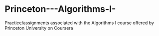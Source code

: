 # Princeton---Algorithms-I-
Practice/assignments associated with the Algorithms I course offered by Princeton University on Coursera
